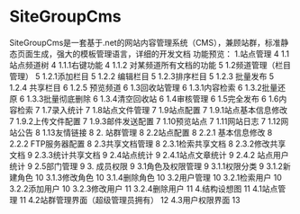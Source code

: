 SiteGroupCms
============

SiteGroupCms是一套基于.net的网站内容管理系统（CMS），兼顾站群，标准静态页面生成，强大的模板管理语言，详细的开发文档
功能预览：
1.站点管理	4
1.1站点频道树	4
1.1.1右键功能	4
1.1.2 对某频道所有文档的功能	5
1.2频道管理（栏目管理）	5
1.2.1添加栏目	5
1.2.2 编辑栏目	5
1.2.3排序栏目	5
1.2.3 批量发布	5
1.2.4 共享栏目	6
1.2.5 预览频道	6
1.3回收站管理	6
1.3.1内容检索	6
1.3.2批量还原	6
1.3.3批量彻底删除	6
1.3.4清空回收站	6
1.4审核管理	6
1.5完全发布	6
1.6内容检索	7
1.7录入统计	7
1.8站点文件管理	7
1.9站点配置	7
1.9.1站点基本信息修改	7
1.9.2上传文件配置	7
1.9.3邮件发送配置	7
1.10预览站点	7
1.11网站日志	7
1.12网站公告	8
1.13友情链接	8
2. 站群管理	8
2.2站点配置	8
2.2.1 基本信息修改	8
2.2.2 FTP服务器配置	8
2.3共享文档管理	8
2.3.1检索共享文档	8
2.3.2修改共享文档	9
2.3.3统计共享文档	9
2.4站点统计	9
2.4.1站点文章统计	9
2.4.2 站点用户统计	9
2.5部门管理	9
3. 成员权限	9
3.1角色及权限管理	9
3.1.1权限分类	9
3.1.2新建角色	10
3.1.3修改角色	10
3.1.4删除角色	10
3.2用户管理	10
3.2.1检索用户	10
3.2.2添加用户	10
3.2.3修改用户	11
3.2.4删除用户	11
4.结构设想图	11
4.1站点管理	11
4.2站群管理界面（超级管理员拥有）	12
4.3用户权限界面	13

